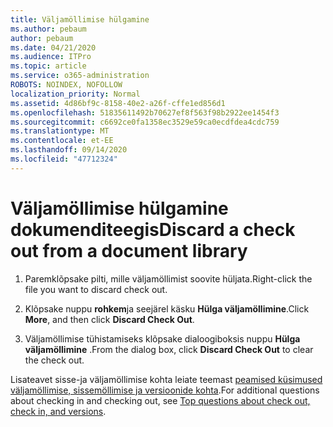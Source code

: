 ```yaml
---
title: Väljamöllimise hülgamine
ms.author: pebaum
author: pebaum
ms.date: 04/21/2020
ms.audience: ITPro
ms.topic: article
ms.service: o365-administration
ROBOTS: NOINDEX, NOFOLLOW
localization_priority: Normal
ms.assetid: 4d86bf9c-8158-40e2-a26f-cffe1ed856d1
ms.openlocfilehash: 51835611492b70627ef8f563f98b2922ee1454f3
ms.sourcegitcommit: c6692ce0fa1358ec3529e59ca0ecdfdea4cdc759
ms.translationtype: MT
ms.contentlocale: et-EE
ms.lasthandoff: 09/14/2020
ms.locfileid: "47712324"
---
```

# <a name="discard-a-check-out-from-a-document-library"></a><span data-ttu-id="3ce9d-102">Väljamöllimise hülgamine dokumenditeegis</span><span class="sxs-lookup"><span data-stu-id="3ce9d-102">Discard a check out from a document library</span></span>

1. <span data-ttu-id="3ce9d-103">Paremklõpsake pilti, mille väljamöllimist soovite hüljata.</span><span class="sxs-lookup"><span data-stu-id="3ce9d-103">Right-click the file you want to discard check out.</span></span>
    
2. <span data-ttu-id="3ce9d-104">Klõpsake nuppu **rohkem**ja seejärel käsku **Hülga väljamöllimine**.</span><span class="sxs-lookup"><span data-stu-id="3ce9d-104">Click **More**, and then click **Discard Check Out**.</span></span> 
    
3. <span data-ttu-id="3ce9d-105">Väljamöllimise tühistamiseks klõpsake dialoogiboksis nuppu **Hülga väljamöllimine** .</span><span class="sxs-lookup"><span data-stu-id="3ce9d-105">From the dialog box, click **Discard Check Out** to clear the check out.</span></span> 
    
<span data-ttu-id="3ce9d-106">Lisateavet sisse-ja väljamöllimise kohta leiate teemast [peamised küsimused väljamöllimise, sissemöllimise ja versioonide kohta](https://go.microsoft.com/fwlink/?linkid=2018786).</span><span class="sxs-lookup"><span data-stu-id="3ce9d-106">For additional questions about checking in and checking out, see [Top questions about check out, check in, and versions](https://go.microsoft.com/fwlink/?linkid=2018786).</span></span>
  


